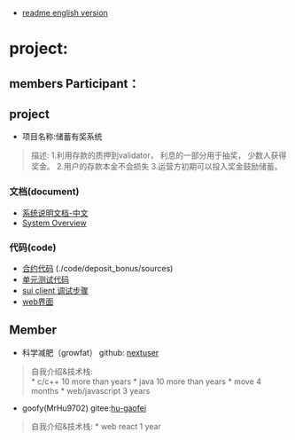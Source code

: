 * [readme english version](./readme_en.md)

# project: 

## members Participant：



## project
- 项目名称:储蓄有奖系统
> 描述: 
1.利用存款的质押到validator， 利息的一部分用于抽奖， 少数人获得奖金。
2.用户的存款本金不会损失
3.运营方初期可以投入奖金鼓励储蓄。


### 文档(document)

- [系统说明文档-中文](./deposit-bonus-show-chinese.pdf)
- [System Overview](./deposit-bonus-show-english.pdf)

### 代码(code)

- [合约代码]() (./code/deposit_bonus/sources)
- [单元测试代码](./code/deposit_bonus/tests/deposit_bonus_tests.move)
- [sui client 调试步骤 ](./code/deposit_bonus/log/client-devnet.md)
- [web界面](./demo/react-app)


## Member
- 科学减肥（growfat） github: [nextuser]((https://www.github.com/nextuser/deposit-bonus) )
> 自我介绍&技术栈:  
    * c/c++ 10 more than years
    * java 10 more than years
    * move 4 months
    * web/javascript 3 years
- goofy(MrHu9702) gitee:[hu-gaofei](https://gitee.com/hu-gaofei/react-sui-app)
> 自我介绍&技术栈:
    * web react  1 year
